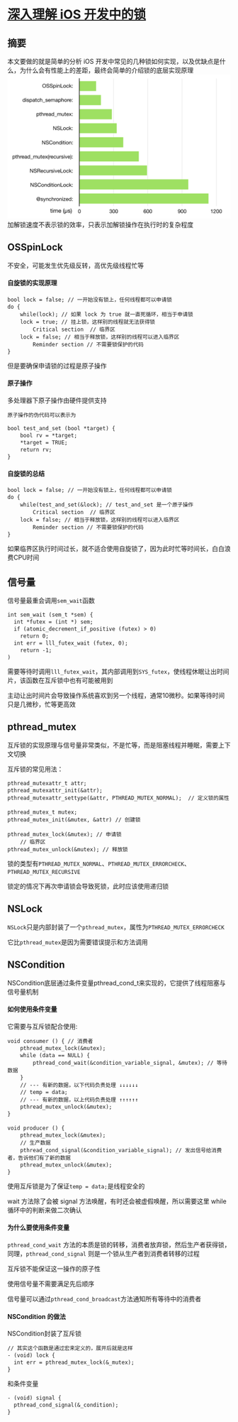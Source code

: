 # [深入理解 iOS 开发中的锁](https://bestswifter.com/ios-lock/)

## 摘要

本文要做的就是简单的分析 iOS 开发中常见的几种锁如何实现，以及优缺点是什么，为什么会有性能上的差距，最终会简单的介绍锁的底层实现原理![](/assets/1171077-280edff700291835.png)加解锁速度不表示锁的效率，只表示加解锁操作在执行时的复杂程度

## OSSpinLock

不安全，可能发生优先级反转，高优先级线程忙等

#### 自旋锁的实现原理

```
bool lock = false; // 一开始没有锁上，任何线程都可以申请锁
do {
    while(lock); // 如果 lock 为 true 就一直死循环，相当于申请锁
    lock = true; // 挂上锁，这样别的线程就无法获得锁
        Critical section  // 临界区
    lock = false; // 相当于释放锁，这样别的线程可以进入临界区
        Reminder section // 不需要锁保护的代码        
}
```

但是要确保申请锁的过程是原子操作

#### 原子操作

多处理器下原子操作由硬件提供支持

```
原子操作的伪代码可以表示为
```

```
bool test_and_set (bool *target) {
    bool rv = *target; 
    *target = TRUE; 
    return rv;
}
```

#### 自旋锁的总结

```
bool lock = false; // 一开始没有锁上，任何线程都可以申请锁
do {
    while(test_and_set(&lock); // test_and_set 是一个原子操作
        Critical section  // 临界区
    lock = false; // 相当于释放锁，这样别的线程可以进入临界区
        Reminder section // 不需要锁保护的代码        
}
```

如果临界区执行时间过长，就不适合使用自旋锁了，因为此时忙等时间长，白白浪费CPU时间

## 信号量

信号量最重会调用`sem_wait`函数

```
int sem_wait (sem_t *sem) {
  int *futex = (int *) sem;
  if (atomic_decrement_if_positive (futex) > 0)
    return 0;
  int err = lll_futex_wait (futex, 0);
    return -1;
)
```

需要等待时调用`lll_futex_wait`，其内部调用到`SYS_futex`，使线程休眠让出时间片，该函数在互斥锁中也有可能被用到

主动让出时间片会导致操作系统喜欢到另一个线程，通常10微秒。如果等待时间只是几微秒，忙等更高效

## pthread\_mutex

互斥锁的实现原理与信号量非常类似，不是忙等，而是阻塞线程并睡眠，需要上下文切换

互斥锁的常见用法：

```
pthread_mutexattr_t attr;
pthread_mutexattr_init(&attr);
pthread_mutexattr_settype(&attr, PTHREAD_MUTEX_NORMAL);  // 定义锁的属性

pthread_mutex_t mutex;
pthread_mutex_init(&mutex, &attr) // 创建锁

pthread_mutex_lock(&mutex); // 申请锁
    // 临界区
pthread_mutex_unlock(&mutex); // 释放锁
```

锁的类型有`PTHREAD_MUTEX_NORMAL`、`PTHREAD_MUTEX_ERRORCHECK`、`PTHREAD_MUTEX_RECURSIVE`

锁定的情况下再次申请锁会导致死锁，此时应该使用递归锁

## NSLock

`NSLock`只是内部封装了一个`pthread_mutex`，属性为`PTHREAD_MUTEX_ERRORCHECK`

它比`pthread_mutex`是因为需要错误提示和方法调用

## NSCondition

NSCondition底层通过条件变量pthread\_cond\_t来实现的，它提供了线程阻塞与信号量机制

#### 如何使用条件变量

它需要与互斥锁配合使用:

```
void consumer () { // 消费者
    pthread_mutex_lock(&mutex);
    while (data == NULL) {
        pthread_cond_wait(&condition_variable_signal, &mutex); // 等待数据
    }
    // --- 有新的数据，以下代码负责处理 ↓↓↓↓↓↓
    // temp = data;
    // --- 有新的数据，以上代码负责处理 ↑↑↑↑↑↑
    pthread_mutex_unlock(&mutex);
}

void producer () {
    pthread_mutex_lock(&mutex);
    // 生产数据
    pthread_cond_signal(&condition_variable_signal); // 发出信号给消费者，告诉他们有了新的数据
    pthread_mutex_unlock(&mutex);
}
```

使用互斥锁是为了保证`temp = data;`是线程安全的

wait 方法除了会被 signal 方法唤醒，有时还会被虚假唤醒，所以需要这里 while 循环中的判断来做二次确认

#### 为什么要使用条件变量

`pthread_cond_wait` 方法的本质是锁的转移，消费者放弃锁，然后生产者获得锁，同理，`pthread_cond_signal` 则是一个锁从生产者到消费者转移的过程

互斥锁不能保证这一操作的原子性

使用信号量不需要满足先后顺序

信号量可以通过`pthread_cond_broadcast`方法通知所有等待中的消费者

#### NSCondition 的做法

NSCondition封装了互斥锁

```
// 其实这个函数是通过宏来定义的，展开后就是这样
- (void) lock {
  int err = pthread_mutex_lock(&_mutex);
}
```

和条件变量

```
- (void) signal {
  pthread_cond_signal(&_condition);
}
```



